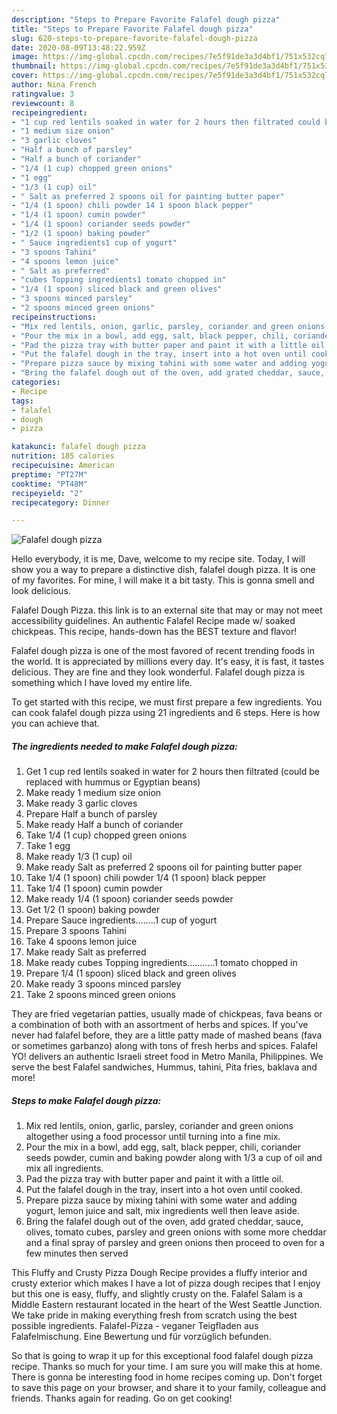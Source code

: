 ```yaml
---
description: "Steps to Prepare Favorite Falafel dough pizza"
title: "Steps to Prepare Favorite Falafel dough pizza"
slug: 620-steps-to-prepare-favorite-falafel-dough-pizza
date: 2020-08-09T13:48:22.959Z
image: https://img-global.cpcdn.com/recipes/7e5f91de3a3d4bf1/751x532cq70/falafel-dough-pizza-recipe-main-photo.jpg
thumbnail: https://img-global.cpcdn.com/recipes/7e5f91de3a3d4bf1/751x532cq70/falafel-dough-pizza-recipe-main-photo.jpg
cover: https://img-global.cpcdn.com/recipes/7e5f91de3a3d4bf1/751x532cq70/falafel-dough-pizza-recipe-main-photo.jpg
author: Nina French
ratingvalue: 3
reviewcount: 8
recipeingredient:
- "1 cup red lentils soaked in water for 2 hours then filtrated could be replaced with hummus or Egyptian beans"
- "1 medium size onion"
- "3 garlic cloves"
- "Half a bunch of parsley"
- "Half a bunch of coriander"
- "1/4 (1 cup) chopped green onions"
- "1 egg"
- "1/3 (1 cup) oil"
- " Salt as preferred 2 spoons oil for painting butter paper"
- "1/4 (1 spoon) chili powder 14 1 spoon black pepper"
- "1/4 (1 spoon) cumin powder"
- "1/4 (1 spoon) coriander seeds powder"
- "1/2 (1 spoon) baking powder"
- " Sauce ingredients1 cup of yogurt"
- "3 spoons Tahini"
- "4 spoons lemon juice"
- " Salt as preferred"
- "cubes Topping ingredients1 tomato chopped in"
- "1/4 (1 spoon) sliced black and green olives"
- "3 spoons minced parsley"
- "2 spoons minced green onions"
recipeinstructions:
- "Mix red lentils, onion, garlic, parsley, coriander and green onions altogether using a food processor until turning into a fine mix."
- "Pour the mix in a bowl, add egg, salt, black pepper, chili, coriander seeds powder, cumin and baking powder along with 1/3 a cup of oil and mix all ingredients."
- "Pad the pizza tray with butter paper and paint it with a little oil."
- "Put the falafel dough in the tray, insert into a hot oven until cooked."
- "Prepare pizza sauce by mixing tahini with some water and adding yogurt, lemon juice and salt, mix ingredients well then leave aside."
- "Bring the falafel dough out of the oven, add grated cheddar, sauce, olives, tomato cubes, parsley and green onions with some more cheddar and a final spray of parsley and green onions then proceed to oven for a few minutes then served"
categories:
- Recipe
tags:
- falafel
- dough
- pizza

katakunci: falafel dough pizza 
nutrition: 185 calories
recipecuisine: American
preptime: "PT27M"
cooktime: "PT48M"
recipeyield: "2"
recipecategory: Dinner

---
```



![Falafel dough pizza](https://img-global.cpcdn.com/recipes/7e5f91de3a3d4bf1/751x532cq70/falafel-dough-pizza-recipe-main-photo.jpg)

Hello everybody, it is me, Dave, welcome to my recipe site. Today, I will show you a way to prepare a distinctive dish, falafel dough pizza. It is one of my favorites. For mine, I will make it a bit tasty. This is gonna smell and look delicious.

Falafel Dough Pizza. this link is to an external site that may or may not meet accessibility guidelines. An authentic Falafel Recipe made w/ soaked chickpeas. This recipe, hands-down has the BEST texture and flavor!

Falafel dough pizza is one of the most favored of recent trending foods in the world. It is appreciated by millions every day. It's easy, it is fast, it tastes delicious. They are fine and they look wonderful. Falafel dough pizza is something which I have loved my entire life.


To get started with this recipe, we must first prepare a few ingredients. You can cook falafel dough pizza using 21 ingredients and 6 steps. Here is how you can achieve that.

<!--inarticleads1-->

##### The ingredients needed to make Falafel dough pizza:

1. Get 1 cup red lentils soaked in water for 2 hours then filtrated (could be replaced with hummus or Egyptian beans)
1. Make ready 1 medium size onion
1. Make ready 3 garlic cloves
1. Prepare Half a bunch of parsley
1. Make ready Half a bunch of coriander
1. Take 1/4 (1 cup) chopped green onions
1. Take 1 egg
1. Make ready 1/3 (1 cup) oil
1. Make ready  Salt as preferred 2 spoons oil for painting butter paper
1. Take 1/4 (1 spoon) chili powder 1/4 (1 spoon) black pepper
1. Take 1/4 (1 spoon) cumin powder
1. Make ready 1/4 (1 spoon) coriander seeds powder
1. Get 1/2 (1 spoon) baking powder
1. Prepare  Sauce ingredients........1 cup of yogurt
1. Prepare 3 spoons Tahini
1. Take 4 spoons lemon juice
1. Make ready  Salt as preferred
1. Make ready cubes Topping ingredients...........1 tomato chopped in
1. Prepare 1/4 (1 spoon) sliced black and green olives
1. Make ready 3 spoons minced parsley
1. Take 2 spoons minced green onions


They are fried vegetarian patties, usually made of chickpeas, fava beans or a combination of both with an assortment of herbs and spices. If you&#39;ve never had falafel before, they are a little patty made of mashed beans (fava or sometimes garbanzo) along with tons of fresh herbs and spices. Falafel YO! delivers an authentic Israeli street food in Metro Manila, Philippines. We serve the best Falafel sandwiches, Hummus, tahini, Pita fries, baklava and more! 

<!--inarticleads2-->

##### Steps to make Falafel dough pizza:

1. Mix red lentils, onion, garlic, parsley, coriander and green onions altogether using a food processor until turning into a fine mix.
1. Pour the mix in a bowl, add egg, salt, black pepper, chili, coriander seeds powder, cumin and baking powder along with 1/3 a cup of oil and mix all ingredients.
1. Pad the pizza tray with butter paper and paint it with a little oil.
1. Put the falafel dough in the tray, insert into a hot oven until cooked.
1. Prepare pizza sauce by mixing tahini with some water and adding yogurt, lemon juice and salt, mix ingredients well then leave aside.
1. Bring the falafel dough out of the oven, add grated cheddar, sauce, olives, tomato cubes, parsley and green onions with some more cheddar and a final spray of parsley and green onions then proceed to oven for a few minutes then served


This Fluffy and Crusty Pizza Dough Recipe provides a fluffy interior and crusty exterior which makes I have a lot of pizza dough recipes that I enjoy but this one is easy, fluffy, and slightly crusty on the. Falafel Salam is a Middle Eastern restaurant located in the heart of the West Seattle Junction. We take pride in making everything fresh from scratch using the best possible ingredients. Falafel-Pizza - veganer Teigfladen aus Falafelmischung. Eine Bewertung und für vorzüglich befunden. 

So that is going to wrap it up for this exceptional food falafel dough pizza recipe. Thanks so much for your time. I am sure you will make this at home. There is gonna be interesting food in home recipes coming up. Don't forget to save this page on your browser, and share it to your family, colleague and friends. Thanks again for reading. Go on get cooking!
